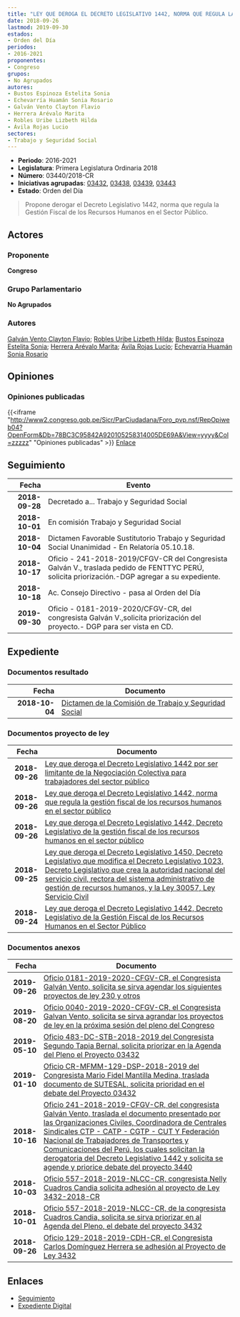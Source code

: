 ```yaml
---
title: "LEY QUE DEROGA EL DECRETO LEGISLATIVO 1442, NORMA QUE REGULA LA GESTIÓN FISCAL DE LOS RECURSOS HUMANOS EN EL SECTOR PÚBLICO"
date: 2018-09-26
lastmod: 2019-09-30
estados:
- Orden del Día
periodos:
- 2016-2021
proponentes:
- Congreso
grupos:
- No Agrupados
autores:
- Bustos Espinoza Estelita Sonia
- Echevarría Huamán Sonia Rosario
- Galván Vento Clayton Flavio
- Herrera Arévalo Marita
- Robles Uribe Lizbeth Hilda
- Ávila Rojas Lucio
sectores:
- Trabajo y Seguridad Social
---
```

- **Periodo**: 2016-2021
- **Legislatura**: Primera Legislatura Ordinaria 2018
- **Número**: 03440/2018-CR
- **Iniciativas agrupadas**: [03432](../../03400/03432), [03438](../../03400/03438), [03439](../../03400/03439), [03443](../../03400/03443)
- **Estado**: Orden del Día

> Propone derogar el Decreto Legislativo 1442, norma que regula la Gestión Fiscal de los Recursos Humanos en el Sector Público.


## Actores

### Proponente

**Congreso**

### Grupo Parlamentario

**No Agrupados**

### Autores

[Galván Vento Clayton Flavio](mailto:mailto:cgalvan@congreso.gob.pe); [Robles Uribe Lizbeth Hilda](mailto:mailto:lroblesu@congreso.gob.pe); [Bustos Espinoza Estelita Sonia](mailto:mailto:ebustos@congreso.gob.pe); [Herrera Arévalo Marita](mailto:mailto:mherrera@congreso.gob.pe); [Ávila Rojas Lucio](mailto:mailto:lavilar@congreso.gob.pe); [Echevarría Huamán Sonia Rosario](mailto:mailto:sechevarria@congreso.gob.pe)

## Opiniones

### Opiniones publicadas

{{<iframe "http://www2.congreso.gob.pe/Sicr/ParCiudadana/Foro_pvp.nsf/RepOpiweb04?OpenForm&Db=78BC3C95842A920105258314005DE69A&View=yyyy&Col=zzzzz" "Opiniones publicadas" >}}
[Enlace](http://www2.congreso.gob.pe/Sicr/ParCiudadana/Foro_pvp.nsf/RepOpiweb04?OpenForm&Db=78BC3C95842A920105258314005DE69A&View=yyyy&Col=zzzzz)


## Seguimiento

| Fecha | Evento |
|------:|--------|
| **2018-09-28** | Decretado a... Trabajo y Seguridad Social |
| **2018-10-01** | En comisión Trabajo y Seguridad Social |
| **2018-10-04** | Dictamen Favorable Sustitutorio Trabajo y Seguridad Social Unanimidad - En Relatoría 05.10.18. |
| **2018-10-17** | Oficio - 241-2018-2019/CFGV-CR del Congresista Galván V., traslada pedido de FENTTYC PERÚ, solicita priorización.-DGP agregar a su expediente. |
| **2018-10-18** | Ac. Consejo Directivo - pasa al Orden del Día |
| **2019-09-30** | Oficio - 0181-2019-2020/CFGV-CR, del congresista Galván V.,solicita priorización del proyecto.- DGP para ser vista en CD. |

## Expediente

### Documentos resultado

| Fecha | Documento |
|------:|-----------|
| **2018-10-04** | [Dictamen de la Comisión de Trabajo y Seguridad Social](http://www.leyes.congreso.gob.pe/Documentos/2016_2021/Dictamenes/Proyectos_de_Ley/03432DC22MAY20181004.PDF) |

### Documentos proyecto de ley

| Fecha | Documento |
|------:|-----------|
| **2018-09-26** | [Ley que deroga el Decreto Legislativo 1442 por ser limitante de la Negociación Colectiva para trabajadores del sector público](http://www.leyes.congreso.gob.pe/Documentos/2016_2021/Proyectos_de_Ley_y_de_Resoluciones_Legislativas/PL0344320180926.PDF) |
| **2018-09-26** | [Ley que deroga el Decreto Legislativo 1442, norma que regula la gestión fiscal de los recursos humanos en el sector público](http://www.leyes.congreso.gob.pe/Documentos/2016_2021/Proyectos_de_Ley_y_de_Resoluciones_Legislativas/PL0344020180926.pdf) |
| **2018-09-26** | [Ley que deroga el Decreto Legislativo 1442, Decreto Legislativo de la gestión fiscal de los recursos humanos en el sector público](http://www.leyes.congreso.gob.pe/Documentos/2016_2021/Proyectos_de_Ley_y_de_Resoluciones_Legislativas/PL0343920180926.pdf) |
| **2018-09-25** | [Ley que deroga el Decreto Legislativo 1450, Decreto Legislativo que modifica el Decreto Legislativo 1023, Decreto Legislativo que crea la autoridad nacional del servicio civil, rectora del sistema administrativo de gestión de recursos humanos, y la Ley 30057, Ley Servicio Civil](http://www.leyes.congreso.gob.pe/Documentos/2016_2021/Proyectos_de_Ley_y_de_Resoluciones_Legislativas/PL0343820180925.pdf) |
| **2018-09-24** | [Ley que deroga el Decreto Legislativo 1442, Decreto Legislativo de la Gestión Fiscal de los Recursos Humanos en el Sector Público](http://www.leyes.congreso.gob.pe/Documentos/2016_2021/Proyectos_de_Ley_y_de_Resoluciones_Legislativas/PL0343220180924.PDF) |

### Documentos anexos

| Fecha | Documento |
|------:|-----------|
| **2019-09-26** | [Oficio 0181-2019-2020-CFGV-CR, el Congresista Galván Vento, solicita se sirva agendar los siguientes proyectos de ley 230 y otros](http://www.leyes.congreso.gob.pe/Documentos/2016_2021/Oficios/Congresistas/OFICIO-0181-2019-2020-CFGV-CR.pdf) |
| **2019-08-20** | [Oficio 0040-2019-2020-CFGV-CR, el Congresista Galvan Vento, solicita se sirva agrandar los proyectos de ley en la próxima sesión del pleno del Congreso](http://www.leyes.congreso.gob.pe/Documentos/2016_2021/Oficios/Congresistas/OFICIO-0040-2019-2020-CFGV-CR.pdf) |
| **2019-05-10** | [Oficio 483-DC-STB-2018-2019 del Congresista Segundo Tapia Bernal, solicita priorizar en la Agenda del Pleno el Proyecto 03432](http://www.leyes.congreso.gob.pe/Documentos/2016_2021/Oficios/Congresistas/OFICIO-483-DC-STB-2018-2019.pdf) |
| **2019-01-10** | [Oficio CR-MFMM-129-DSP-2018-2019 del Congresista Mario Fidel Mantilla Medina, traslada documento de SUTESAL, solicita prioridad en el debate del Proyecto 03432](http://www.leyes.congreso.gob.pe/Documentos/2016_2021/Oficios/Congresistas/OFICIO-CR-MFMM-129-DSP-2018-2019.pdf) |
| **2018-10-16** | [Oficio 241-2018-2019-CFGV-CR, del congresista Galván Vento, traslada el documento presentado por las Organizaciones Civiles, Coordinadora de Centrales Sindicales CTP - CATP - CGTP - CUT Y Federación Nacional de Trabajadores de Transportes y Comunicaciones del Perú, los cuales solicitan la derogatoria del Decreto Legislativo 1442 y solicita se agende y priorice debate del proyecto 3440](http://www.leyes.congreso.gob.pe/Documentos/2016_2021/Oficios/Congresistas/OFICIO-241-2018-2019-CFGV-CR.pdf) |
| **2018-10-03** | [Oficio 557-2018-2019-NLCC-CR, congresista Nelly Cuadros Candia solicita adhesión al proyecto de Ley 3432-2018-CR](http://www.leyes.congreso.gob.pe/Documentos/2016_2021/Oficios/Congresistas/OFICIO-556-2018-2019-NLCC-CR.pdf) |
| **2018-10-01** | [Oficio 557-2018-2019-NLCC-CR, de la congresista Cuadros Candia, solicita se sirva priorizar en al Agenda del Pleno, el debate del proyecto 3432](http://www.leyes.congreso.gob.pe/Documentos/2016_2021/Oficios/Congresistas/OFICIO-557-2018-2019-NLCC-CR.pdf) |
| **2018-09-26** | [Oficio 129-2018-2019-CDH-CR, el Congresista Carlos Domínguez Herrera se adhesión al Proyecto de Ley 3432](http://www.leyes.congreso.gob.pe/Documentos/2016_2021/Adhesiones/Proyectos_de_Ley/OFICIO-129-2018-2019-CDH-CR.pdf) |

## Enlaces

- [Seguimiento](http://www2.congreso.gob.pe/Sicr/TraDocEstProc/CLProLey2016.nsf/f7fff46988ca05b1052578e100829cc7/9ec5960a8e27492a052583140065d4ae?OpenDocument)
- [Expediente Digital](http://www2.congreso.gob.pe/Sicr/TraDocEstProc/Expvirt_2011.nsf/visbusqptramdoc1621/03440?opendocument)

